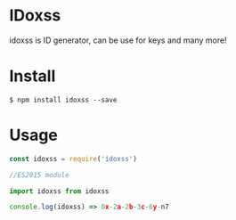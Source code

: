 # IDoxss

idoxss is ID generator, can be use for keys and many more!

# Install

```shell
$ npm install idoxss --save
```

# Usage

```javascript
const idoxss = require('idoxss')

//ES2015 module

import idoxss from idoxss

console.log(idoxss) => 0x-2a-2b-3c-6y-n7
```
